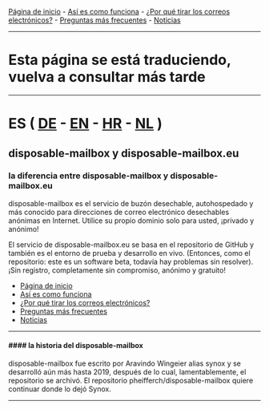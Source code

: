 [Página de inicio](https://gh.disposable-mailbox.eu/es/) - [Así es como funciona](https://gh.disposable-mailbox.eu/es/about.html) - [¿Por qué tirar los correos electrónicos?](https://gh.disposable-mailbox.eu/es/why.html) - [Preguntas más frecuentes](https://gh.disposable-mailbox.eu/es/FAQ.html) - [Noticias](https://gh.disposable-mailbox.eu/es/news.html) 

---
# Esta página se está traduciendo, vuelva a consultar más tarde
---


# ES ( [DE](https://gh.disposable-mailbox.eu/de/index.html) - [EN](https://gh.disposable-mailbox.eu/en/index.html) - [HR](https://gh.disposable-mailbox.eu/hr/index.html) - [NL](https://gh.disposable-mailbox.eu/nl/index.html) )


## disposable-mailbox y disposable-mailbox.eu

### la diferencia entre disposable-mailbox y disposable-mailbox.eu
disposable-mailbox es el servicio de buzón desechable, autohospedado y más conocido para direcciones de correo electrónico desechables anónimas en Internet.
 Utilice su propio dominio solo para usted, ¡privado y anónimo!

 El servicio de disposable-mailbox.eu se basa en el repositorio de GitHub y también es el entorno de prueba y desarrollo en vivo.
 (Entonces, como el repositorio: este es un software beta, todavía hay problemas sin resolver).
 ¡Sin registro, completamente sin compromiso, anónimo y gratuito!

- [Página de inicio](https://gh.disposable-mailbox.eu/es/) 
- [Así es como funciona](https://gh.disposable-mailbox.eu/es/about.html) 
- [¿Por qué tirar los correos electrónicos?](https://gh.disposable-mailbox.eu/es/why.html) 
- [Preguntas más frecuentes](https://gh.disposable-mailbox.eu/es/FAQ.html) 
- [Noticias](https://gh.disposable-mailbox.eu/es/news.html) 


---

#### #### la historia del disposable-mailbox
disposable-mailbox fue escrito por Aravindo Wingeier alias synox y se desarrolló aún más hasta 2019, después de lo cual, lamentablemente, el repositorio se archivó.
El repositorio pheifferch/disposable-mailbox quiere continuar donde lo dejó Synox.

---
